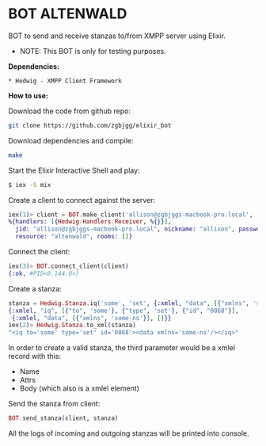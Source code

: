 BOT ALTENWALD
=============

BOT to send and receive stanzas to/from XMPP server using Elixir.

* NOTE: This BOT is only for testing purposes.

**Dependencies:**

	* Hedwig - XMPP Client Framework

**How to use:**

Download the code from github repo:

```bash
git clone https://github.com/zgbjgg/elixir_bot
```

Download dependencies and compile:

```bash
make 
```

Start the Elixir Interactive Shell and play:

```bash
$ iex -S mix
```

Create a client to connect against the server:

```elixir
iex(1)> client = BOT.make_client('allison@zgbjggs-macbook-pro.local', '123456')
%{handlers: [{Hedwig.Handlers.Receiver, %{}}],
  jid: "allison@zgbjggs-macbook-pro.local", nickname: "allison", password: "123456",
  resource: "altenwald", rooms: []}
```

Connect the client:

```elixir
iex(3)> BOT.connect_client(client)
{:ok, #PID<0.144.0>}
```

Create a stanza:

```elixir
stanza = Hedwig.Stanza.iq('some', 'set', {:xmlel, "data", [{"xmlns", 'some-ns'}], []})   
{:xmlel, "iq", [{"to", 'some'}, {"type", 'set'}, {"id", "0868"}],
 {:xmlel, "data", [{"xmlns", 'some-ns'}], []}}
iex(2)> Hedwig.Stanza.to_xml(stanza)
"<iq to='some' type='set' id='0868'><data xmlns='some-ns'/></iq>"
```

In order to create a valid stanza, the third parameter would be a xmlel record with this:

* Name 
* Attrs
* Body (which also is a xmlel element)


Send the stanza from client:

```elixir
BOT.send_stanza(client, stanza)
```

All the logs of incoming and outgoing stanzas will be printed into console.

